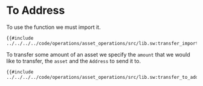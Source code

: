 # To Address

To use the function we must import it.

```sway
{{#include ../../../../code/operations/asset_operations/src/lib.sw:transfer_import}}
```

To transfer some amount of an asset we specify the `amount` that we would like to transfer, the `asset` and the `Address` to send it to. 

```sway
{{#include ../../../../code/operations/asset_operations/src/lib.sw:transfer_to_address}}
```
